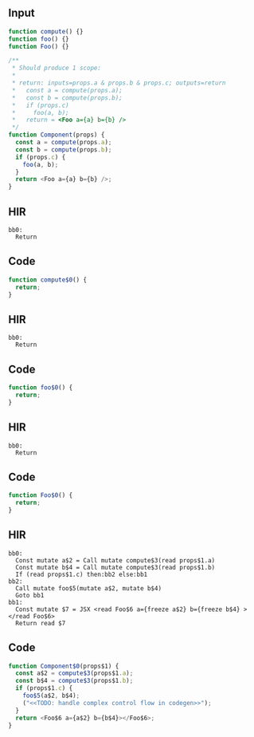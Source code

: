 
## Input

```javascript
function compute() {}
function foo() {}
function Foo() {}

/**
 * Should produce 1 scope:
 *
 * return: inputs=props.a & props.b & props.c; outputs=return
 *   const a = compute(props.a);
 *   const b = compute(props.b);
 *   if (props.c)
 *     foo(a, b);
 *   return = <Foo a={a} b={b} />
 */
function Component(props) {
  const a = compute(props.a);
  const b = compute(props.b);
  if (props.c) {
    foo(a, b);
  }
  return <Foo a={a} b={b} />;
}

```

## HIR

```
bb0:
  Return
```

## Code

```javascript
function compute$0() {
  return;
}

```
## HIR

```
bb0:
  Return
```

## Code

```javascript
function foo$0() {
  return;
}

```
## HIR

```
bb0:
  Return
```

## Code

```javascript
function Foo$0() {
  return;
}

```
## HIR

```
bb0:
  Const mutate a$2 = Call mutate compute$3(read props$1.a)
  Const mutate b$4 = Call mutate compute$3(read props$1.b)
  If (read props$1.c) then:bb2 else:bb1
bb2:
  Call mutate foo$5(mutate a$2, mutate b$4)
  Goto bb1
bb1:
  Const mutate $7 = JSX <read Foo$6 a={freeze a$2} b={freeze b$4} ></read Foo$6>
  Return read $7
```

## Code

```javascript
function Component$0(props$1) {
  const a$2 = compute$3(props$1.a);
  const b$4 = compute$3(props$1.b);
  if (props$1.c) {
    foo$5(a$2, b$4);
    ("<<TODO: handle complex control flow in codegen>>");
  }
  return <Foo$6 a={a$2} b={b$4}></Foo$6>;
}

```
      